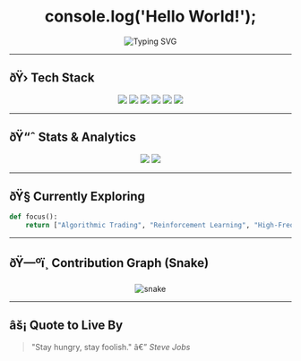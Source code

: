 
<h1 align="center">console.log('Hello World!');</h1>

<p align="center">
  <img src="https://readme-typing-svg.demolab.com?font=Fira+Code&weight=500&size=24&duration=3000&pause=1000&color=00FFAA&center=true&vCenter=true&width=800&lines=Full-Stack+Developer;AI+%26+ML+Enthusiast;Quantitative+Trading+Researcher;Building+the+Future" alt="Typing SVG" />
</p>

---

## ðŸ›  Tech Stack
<p align="center">
  <img src="https://img.shields.io/badge/Python-3776AB?style=for-the-badge&logo=python&logoColor=white"/>
  <img src="https://img.shields.io/badge/C++-00599C?style=for-the-badge&logo=c%2B%2B&logoColor=white"/>
  <img src="https://img.shields.io/badge/JavaScript-F7DF1E?style=for-the-badge&logo=javascript&logoColor=black"/>
  <img src="https://img.shields.io/badge/React-20232A?style=for-the-badge&logo=react&logoColor=61DAFB"/>
  <img src="https://img.shields.io/badge/Node.js-339933?style=for-the-badge&logo=nodedotjs&logoColor=white"/>
  <img src="https://img.shields.io/badge/Probability-%23E34F26?style=for-the-badge"/>
</p>

---

## ðŸ“ˆ Stats & Analytics
<p align="center">
  <img src="https://github-readme-stats.vercel.app/api?username=ujjwal77771&show_icons=true&theme=tokyonight&hide_border=true" />
  <img src="https://github-readme-streak-stats.herokuapp.com/?user=ujjwal77771&theme=tokyonight&hide_border=true" />
</p>

---

## ðŸ§  Currently Exploring
```python
def focus():
    return ["Algorithmic Trading", "Reinforcement Learning", "High-Frequency Systems", "Applied Probability"]
```

---

## ðŸ—ºï¸ Contribution Graph (Snake)
<p align="center">
  <img src="https://github.com/ujjwal77771/ujjwal77771/blob/output/github-contribution-grid-snake.svg" alt="snake">
</p>

---

## âš¡ Quote to Live By
> "Stay hungry, stay foolish." â€” *Steve Jobs*
